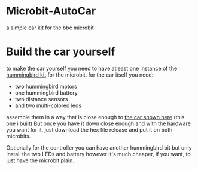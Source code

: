 # Microbit-AutoCar
a simple car kit for the bbc microbit

# Build the car yourself
to make the car yourself you need to have atleast one instance of the [hummingbird kit](https://store.birdbraintechnologies.com/products/hummingbird-bit-base-kit) for the microbit. for the car itself you need:
* two hummingbird motors
* one hummingbird battery
* two distance sensors
* and two multi-colored leds

assemble them in a way that is close enough to [the car shown here](https://drive.google.com/drive/folders/1-bEmCUCT4hbaji_sqFeeqL5s5iHQLJt-?usp=sharing) (this one i built)
But once you have it down close enough and with the hardware you want for it, just
download the hex file release and put it on both microbits.

Optionally for the controller you can have another hummingbird bit but only install the two LEDs and battery however it's much cheaper, if you want, to just have the microbit plain.
